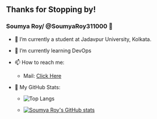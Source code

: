 ## Thanks for Stopping by!

### Soumya Roy/ @SoumyaRoy311000 👋

- 🔭 I’m currently a student at Jadavpur University, Kolkata.
- 🌱 I’m currently learning DevOps
- 📫 How to reach me:
    - Mail: [Click Here](mailto:soumyaroy311000@gmail.com)
- :receipt: My GitHub Stats:

    - ![Top Langs](https://github-readme-stats.vercel.app/api/top-langs/?username=SoumyaRoy311000&theme=tokyonight)
    
    - [![Soumya Roy's GitHub stats](https://github-readme-stats.vercel.app/api?username=SoumyaRoy311000&include_all_commits=true&show_owner=true&count_private=true&show_icons=true&theme=gotham)](https://github.com/anuraghazra/github-readme-stats)
